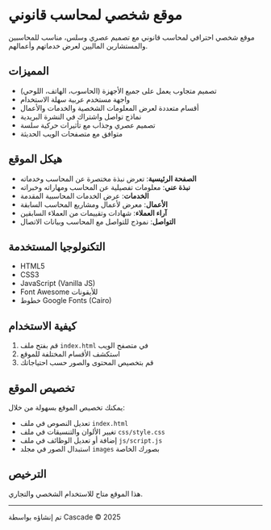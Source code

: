 # موقع شخصي لمحاسب قانوني

موقع شخصي احترافي لمحاسب قانوني مع تصميم عصري وسلس، مناسب للمحاسبين والمستشارين الماليين لعرض خدماتهم وأعمالهم.

## المميزات

- تصميم متجاوب يعمل على جميع الأجهزة (الحاسوب، الهاتف، اللوحي)
- واجهة مستخدم عربية سهلة الاستخدام
- أقسام متعددة لعرض المعلومات الشخصية والخدمات والأعمال
- نماذج تواصل واشتراك في النشرة البريدية
- تصميم عصري وجذاب مع تأثيرات حركية سلسة
- متوافق مع متصفحات الويب الحديثة

## هيكل الموقع

- **الصفحة الرئيسية**: تعرض نبذة مختصرة عن المحاسب وخدماته
- **نبذة عني**: معلومات تفصيلية عن المحاسب ومهاراته وخبراته
- **الخدمات**: عرض الخدمات المحاسبية المقدمة
- **الأعمال**: معرض لأعمال ومشاريع المحاسب السابقة
- **آراء العملاء**: شهادات وتقييمات من العملاء السابقين
- **التواصل**: نموذج للتواصل مع المحاسب وبيانات الاتصال

## التكنولوجيا المستخدمة

- HTML5
- CSS3
- JavaScript (Vanilla JS)
- Font Awesome للأيقونات
- خطوط Google Fonts (Cairo)

## كيفية الاستخدام

1. قم بفتح ملف `index.html` في متصفح الويب
2. استكشف الأقسام المختلفة للموقع
3. قم بتخصيص المحتوى والصور حسب احتياجاتك

## تخصيص الموقع

يمكنك تخصيص الموقع بسهولة من خلال:

- تعديل النصوص في ملف `index.html`
- تغيير الألوان والتنسيقات في ملف `css/style.css`
- إضافة أو تعديل الوظائف في ملف `js/script.js`
- استبدال الصور في مجلد `images` بصورك الخاصة

## الترخيص

هذا الموقع متاح للاستخدام الشخصي والتجاري.

---

تم إنشاؤه بواسطة Cascade © 2025
